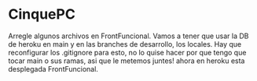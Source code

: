 # CinquePC

Arregle algunos archivos en FrontFuncional. Vamos a tener que usar la DB de heroku en main y en las branches de desarrollo, los locales. Hay que reconfigurar los .gitignore para esto, no lo quise hacer por que tengo que tocar main o sus ramas, asi que le metemos juntes!
ahora en heroku esta desplegada FrontFuncional.

